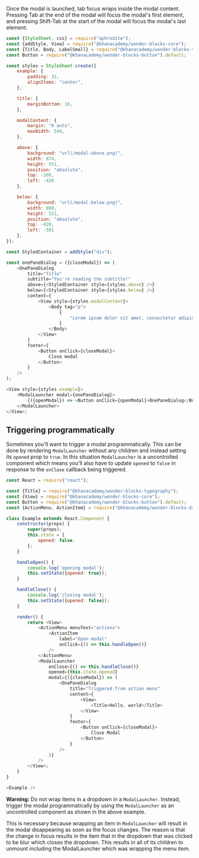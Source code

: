 Once the modal is launched, tab focus wraps inside the modal content. Pressing Tab at the end of the modal will focus the modal's first element, and pressing Shift-Tab at the start of the modal will focus the modal's last element.

```js
const {StyleSheet, css} = require("aphrodite");
const {addStyle, View} = require("@khanacademy/wonder-blocks-core");
const {Title, Body, LabelSmall} = require("@khanacademy/wonder-blocks-typography");
const Button = require("@khanacademy/wonder-blocks-button").default;

const styles = StyleSheet.create({
    example: {
        padding: 32,
        alignItems: "center",
    },

    title: {
        marginBottom: 16,
    },

    modalContent: {
        margin: "0 auto",
        maxWidth: 544,
    },

    above: {
        background: "url(/modal-above.png)",
        width: 874,
        height: 551,
        position: "absolute",
        top: -260,
        left: -420
    },

    below: {
        background: "url(/modal-below.png)",
        width: 868,
        height: 521,
        position: "absolute",
        top: -420,
        left: -581
    },
});

const StyledContainer = addStyle("div");

const onePaneDialog = ({closeModal}) => (
    <OnePaneDialog
        title="Title"
        subtitle="You're reading the subtitle!"
        above={<StyledContainer style={styles.above} />}
        below={<StyledContainer style={styles.below} />}
        content={
            <View style={styles.modalContent}>
                <Body tag="p">
                    {
                        "Lorem ipsum dolor sit amet, consectetur adipiscing elit, sed do eiusmod tempor incididunt ut labore et dolore magna aliqua. Ut enim ad minim veniam, quis nostrud exercitation ullamco laboris nisi ut aliquip ex ea commodo consequat. Duis aute irure dolor in reprehenderit in voluptate velit esse cillum dolore eu fugiat nulla pariatur. Excepteur sint occaecat cupidatat non proident, sunt in culpa qui officia deserunt mollit anim id est."
                    }
                </Body>
            </View>
        }
        footer={
            <Button onClick={closeModal}>
                Close modal
            </Button>
        }
    />
);

<View style={styles.example}>
    <ModalLauncher modal={onePaneDialog}>
        {({openModal}) => <Button onClick={openModal}>OnePaneDialog</Button>}
    </ModalLauncher>
</View>;
```

## Triggering programmatically

Sometimes you'll want to trigger a modal programmatically.  This can be done
by rendering `ModalLauncher` without any children and instead setting its
`opened` prop to `true`.  In this situation `ModalLauncher` is a uncontrolled
component which means you'll also have to update `opened` to `false` in
response to the `onClose` callback being triggered.

```js
const React = require("react");

const {Title} = require("@khanacademy/wonder-blocks-typography");
const {View} = require("@khanacademy/wonder-blocks-core");
const Button = require("@khanacademy/wonder-blocks-button").default;
const {ActionMenu, ActionItem} = require("@khanacademy/wonder-blocks-dropdown");

class Example extends React.Component {
    constructor(props) {
        super(props);
        this.state = {
            opened: false,
        };
    }

    handleOpen() {
        console.log('opening modal');
        this.setState({opened: true});
    }

    handleClose() {
        console.log('closing modal');
        this.setState({opened: false});
    }

    render() {
        return <View>
            <ActionMenu menuText="actions">
                <ActionItem
                    label="Open modal"
                    onClick={() => this.handleOpen()}
                />
            </ActionMenu>
            <ModalLauncher
                onClose={() => this.handleClose()}
                opened={this.state.opened}
                modal={({closeModal}) => (
                    <OnePaneDialog
                        title="Triggered from action menu"
                        content={
                            <View>
                                <Title>Hello, world</Title>
                            </View>
                        }
                        footer={
                            <Button onClick={closeModal}>
                                Close Modal
                            </Button>
                        }
                    />
                )}
            />
        </View>;
    }
}

<Example />
```

**Warning:** Do not wrap items in a dropdown in a `ModalLauncher`.  Instead, trigger
the modal programmatically by using the `ModalLauncher` as an uncontrolled component
as shown in the above example.

This is necessary because wrapping an item in `ModalLauncher` will result in the
modal disappearing as soon as the focus changes.  The reason is that the change in
focus results in the item that in the dropdown that was clicked to be blur which
closes the dropdown.  This results in all of its children to unmount including the
ModalLauncher which was wrapping the menu item.
